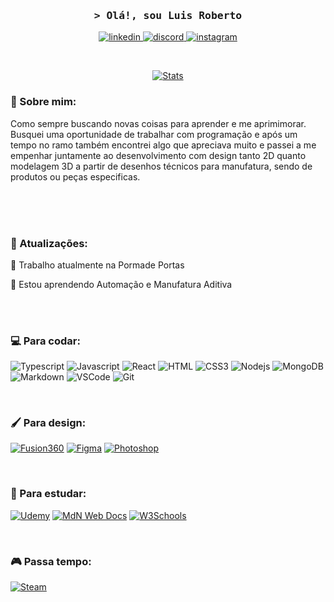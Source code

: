 <h3 align="center">
        <samp>&gt; Olá!, sou
                <b>Luis Roberto</a></b>
        </samp>
</h3>

<p align="center">
 <a href="https://www.linkedin.com/in/luis-roberto-domborovski-gonçalves-bab708244/" target="_blank">
  <img src="https://img.shields.io/badge/linkedin-0A66C2?style=for-the-badge&logo=linkedin&logoColor=white" alt="linkedin"/>
 </a>
 <a href="https://thewaydo.discloud.app/" target="_blank">
  <img src="https://img.shields.io/badge/discord-5865F2?style=for-the-badge&logo=discord&logoColor=white" alt="discord" />
 </a>
 <a href="https://www.instagram.com/luisfenix.dom/" target="_blank">
  <img src="https://img.shields.io/badge/Instagram-ca307b?style=for-the-badge&logo=instagram&logoColor=white" alt="instagram" />
 </a> 
</p>
<br />

<p align="center">
  <a href="https://github.com/LuisFenixZ">
    <img src="https://github-profile-summary-cards.vercel.app/api/cards/profile-details?username=LuisFenixZ&theme=dark" alt="Stats"/>
  </a>
</p>

<h3> 🌆 Sobre mim: </h3>
 
<p>

 Como sempre buscando novas coisas para aprender e me aprimimorar. Busquei uma oportunidade de trabalhar com programação e após um tempo no ramo também encontrei algo que apreciava muito e passei a me empenhar juntamente ao desenvolvimento com design tanto 2D quanto modelagem 3D a partir de desenhos técnicos para manufatura, sendo de produtos ou peças especificas.

</p>

<br/>
<br/>
<br/>

<h3> 🔄 Atualizações: </h3>

<p>
💼 Trabalho atualmente na Pormade Portas
</p>
<p>
🧠 Estou aprendendo Automação e Manufatura Aditiva
</p>
 
<br/>
<br/>


<h3> 💻 Para codar: </h3>

![Typescript](https://img.shields.io/badge/Typescript-007acc?style=for-the-badge&labelColor=black&logo=typescript&logoColor=007acc)
![Javascript](https://img.shields.io/badge/Javascript-F0DB4F?style=for-the-badge&labelColor=black&logo=javascript&logoColor=F0DB4F)
![React](https://img.shields.io/badge/-React-61DBFB?style=for-the-badge&labelColor=black&logo=react&logoColor=61DBFB)
![HTML](https://img.shields.io/badge/HTML5-E34F26?style=for-the-badge&logo=html5&logoColor=white)
![CSS3](https://img.shields.io/badge/CSS3-1572B6?style=for-the-badge&logo=css3&logoColor=white)
![Nodejs](https://img.shields.io/badge/Nodejs-3C873A?style=for-the-badge&labelColor=black&logo=node.js&logoColor=3C873A)
![MongoDB](https://img.shields.io/badge/MongoDB-4EA94B?style=for-the-badge&logo=mongodb&logoColor=white)
![Markdown](https://img.shields.io/badge/Markdown-000000?style=for-the-badge&logo=markdown&logoColor=white)
![VSCode](https://img.shields.io/badge/Visual_Studio-0078d7?style=for-the-badge&logo=visual%20studio&logoColor=white)
![Git](https://img.shields.io/badge/Git-F05032?style=for-the-badge&logo=git&logoColor=white)

<br/>

<h3> 🖌️ Para design: </h3>

[![Fusion360](https://img.shields.io/badge/Fusion360-fe6800?style=for-the-badge&logo=autodesk&logoColor=white)](https://www.autodesk.com.br/products/fusion-360/overview)
[![Figma](https://img.shields.io/badge/Figma-F24E1E?style=for-the-badge&logo=figma&logoColor=white)](https://react.dev/)
[![Photoshop](https://img.shields.io/badge/Photoshop-002630?style=for-the-badge&logo=adobephotoshop&logoColor=2fa3f7)](https://www.adobe.com/br/products/photoshop/landpa.html)

<br/>

<h3> 📕 Para estudar: </h3>

[![Udemy](https://img.shields.io/badge/Udemy-a435f0?style=for-the-badge&logo=Udemy&logoColor=white)](https://www.udemy.com)
[![MdN Web Docs](https://img.shields.io/badge/MDN_Web_Docs-black?style=for-the-badge&logo=mdnwebdocs&logoColor=white)](https://developer.mozilla.org/pt-BR/)
[![W3Schools](https://img.shields.io/badge/W3Schools-04AA6D?style=for-the-badge&logo=W3Schools&logoColor=white)](https://www.w3schools.com)

<br/>

<h3> 🎮 Passa tempo: </h3>

[![Steam](https://img.shields.io/badge/Steam-000000?style=for-the-badge&logo=steam&logoColor=white)](https://steamcommunity.com/id/_FenixZ)

<br/>
